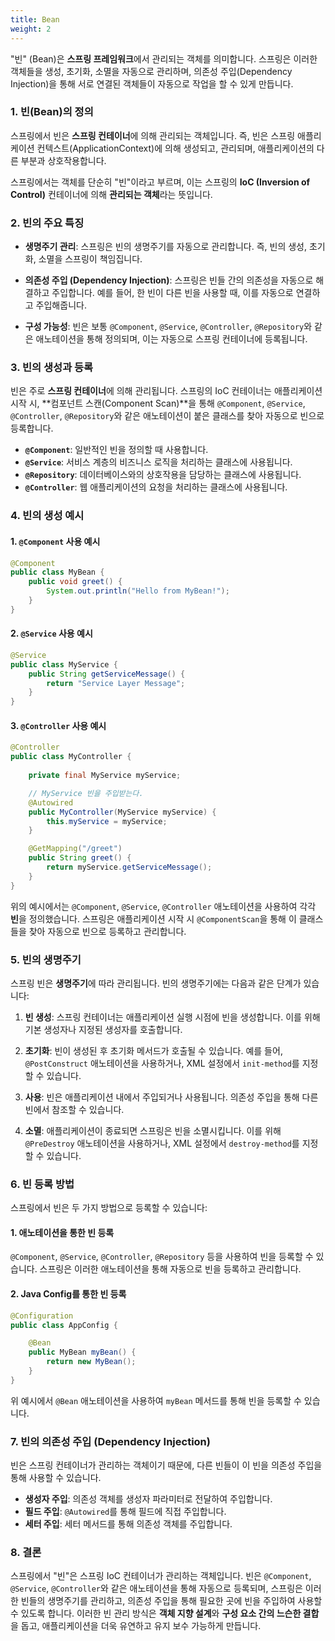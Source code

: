 ```yaml
---
title: Bean
weight: 2
---
```

"빈" (Bean)은 **스프링 프레임워크**에서 관리되는 객체를 의미합니다. 스프링은 이러한 객체들을 생성, 초기화, 소멸을 자동으로 관리하며, 의존성 주입(Dependency Injection)을 통해 서로 연결된 객체들이 자동으로 작업을 할 수 있게 만듭니다.

### 1. **빈(Bean)의 정의**

스프링에서 빈은 **스프링 컨테이너**에 의해 관리되는 객체입니다. 즉, 빈은 스프링 애플리케이션 컨텍스트(ApplicationContext)에 의해 생성되고, 관리되며, 애플리케이션의 다른 부분과 상호작용합니다.

스프링에서는 객체를 단순히 "빈"이라고 부르며, 이는 스프링의 **IoC (Inversion of Control)** 컨테이너에 의해 **관리되는 객체**라는 뜻입니다.

### 2. **빈의 주요 특징**

- **생명주기 관리**: 스프링은 빈의 생명주기를 자동으로 관리합니다. 즉, 빈의 생성, 초기화, 소멸을 스프링이 책임집니다.
  
- **의존성 주입 (Dependency Injection)**: 스프링은 빈들 간의 의존성을 자동으로 해결하고 주입합니다. 예를 들어, 한 빈이 다른 빈을 사용할 때, 이를 자동으로 연결하고 주입해줍니다.

- **구성 가능성**: 빈은 보통 `@Component`, `@Service`, `@Controller`, `@Repository`와 같은 애노테이션을 통해 정의되며, 이는 자동으로 스프링 컨테이너에 등록됩니다.

### 3. **빈의 생성과 등록**

빈은 주로 **스프링 컨테이너**에 의해 관리됩니다. 스프링의 IoC 컨테이너는 애플리케이션 시작 시, **컴포넌트 스캔(Component Scan)**을 통해 `@Component`, `@Service`, `@Controller`, `@Repository`와 같은 애노테이션이 붙은 클래스를 찾아 자동으로 빈으로 등록합니다.

- **`@Component`**: 일반적인 빈을 정의할 때 사용합니다.
- **`@Service`**: 서비스 계층의 비즈니스 로직을 처리하는 클래스에 사용됩니다.
- **`@Repository`**: 데이터베이스와의 상호작용을 담당하는 클래스에 사용됩니다.
- **`@Controller`**: 웹 애플리케이션의 요청을 처리하는 클래스에 사용됩니다.

### 4. **빈의 생성 예시**

#### 1. `@Component` 사용 예시
```java
@Component
public class MyBean {
    public void greet() {
        System.out.println("Hello from MyBean!");
    }
}
```

#### 2. `@Service` 사용 예시
```java
@Service
public class MyService {
    public String getServiceMessage() {
        return "Service Layer Message";
    }
}
```

#### 3. `@Controller` 사용 예시
```java
@Controller
public class MyController {
    
    private final MyService myService;

    // MyService 빈을 주입받는다.
    @Autowired
    public MyController(MyService myService) {
        this.myService = myService;
    }

    @GetMapping("/greet")
    public String greet() {
        return myService.getServiceMessage();
    }
}
```

위의 예시에서는 `@Component`, `@Service`, `@Controller` 애노테이션을 사용하여 각각 **빈**을 정의했습니다. 스프링은 애플리케이션 시작 시 `@ComponentScan`을 통해 이 클래스들을 찾아 자동으로 빈으로 등록하고 관리합니다.

### 5. **빈의 생명주기**

스프링 빈은 **생명주기**에 따라 관리됩니다. 빈의 생명주기에는 다음과 같은 단계가 있습니다:

1. **빈 생성**: 스프링 컨테이너는 애플리케이션 실행 시점에 빈을 생성합니다. 이를 위해 기본 생성자나 지정된 생성자를 호출합니다.
  
2. **초기화**: 빈이 생성된 후 초기화 메서드가 호출될 수 있습니다. 예를 들어, `@PostConstruct` 애노테이션을 사용하거나, XML 설정에서 `init-method`를 지정할 수 있습니다.

3. **사용**: 빈은 애플리케이션 내에서 주입되거나 사용됩니다. 의존성 주입을 통해 다른 빈에서 참조할 수 있습니다.

4. **소멸**: 애플리케이션이 종료되면 스프링은 빈을 소멸시킵니다. 이를 위해 `@PreDestroy` 애노테이션을 사용하거나, XML 설정에서 `destroy-method`를 지정할 수 있습니다.

### 6. **빈 등록 방법**

스프링에서 빈은 두 가지 방법으로 등록할 수 있습니다:

#### 1. **애노테이션을 통한 빈 등록**
`@Component`, `@Service`, `@Controller`, `@Repository` 등을 사용하여 빈을 등록할 수 있습니다. 스프링은 이러한 애노테이션을 통해 자동으로 빈을 등록하고 관리합니다.

#### 2. **Java Config를 통한 빈 등록**
```java
@Configuration
public class AppConfig {

    @Bean
    public MyBean myBean() {
        return new MyBean();
    }
}
```
위 예시에서 `@Bean` 애노테이션을 사용하여 `myBean` 메서드를 통해 빈을 등록할 수 있습니다.

### 7. **빈의 의존성 주입 (Dependency Injection)**

빈은 스프링 컨테이너가 관리하는 객체이기 때문에, 다른 빈들이 이 빈을 의존성 주입을 통해 사용할 수 있습니다.

- **생성자 주입**: 의존성 객체를 생성자 파라미터로 전달하여 주입합니다.
- **필드 주입**: `@Autowired`를 통해 필드에 직접 주입합니다.
- **세터 주입**: 세터 메서드를 통해 의존성 객체를 주입합니다.

### 8. **결론**

스프링에서 "빈"은 스프링 IoC 컨테이너가 관리하는 객체입니다. 빈은 `@Component`, `@Service`, `@Controller`와 같은 애노테이션을 통해 자동으로 등록되며, 스프링은 이러한 빈들의 생명주기를 관리하고, 의존성 주입을 통해 필요한 곳에 빈을 주입하여 사용할 수 있도록 합니다. 이러한 빈 관리 방식은 **객체 지향 설계**와 **구성 요소 간의 느슨한 결합**을 돕고, 애플리케이션을 더욱 유연하고 유지 보수 가능하게 만듭니다.